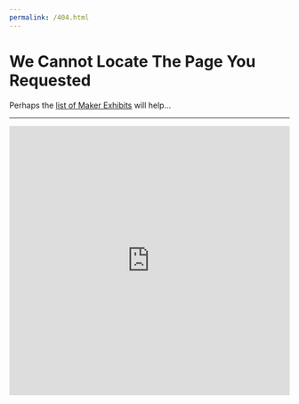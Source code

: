 ```yaml
---
permalink: /404.html
---
```

# We Cannot Locate The Page You Requested

Perhaps the [list of Maker Exhibits](/makers/) will help...

---

<div style="width:100%;height:0;padding-bottom:96%;position:relative;"><iframe src="https://giphy.com/embed/WAInq2ktLbAuQ" width="100%" height="100%" style="position:absolute" frameBorder="0" class="giphy-embed" allowFullScreen></iframe></div><p>
